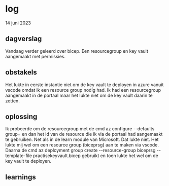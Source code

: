 # log  
14 juni 2023


## dagverslag
Vandaag verder geleerd over bicep. Een resourcegroup en key vault aangemaakt met permissies. 


## obstakels  
Het lukte in eerste instantie niet om de key vault te deployen in azure vanuit vscode omdat ik een resource group nodig had. Ik had een resourcegroup aangemaakt in de portaal maar het lukte  niet om de key vault daarin te zetten.



## oplossing  
Ik probeerde om de resourcegroup met de cmd az configure --defaults group= en dan het id van de resource die ik via de portaal had aangemaakt te gebruiken. Net als in de learn module van Microsoft. Dat lukte niet. Het lukte mij wel om een resource group (biceprsg) aan te maken via vscode. Daarna de cmd  az deployment group create --resource-group biceprsg --template-file practisekeyvault.bicep gebruikt en toen lukte het wel om de key vault te deployen. 

## learnings

